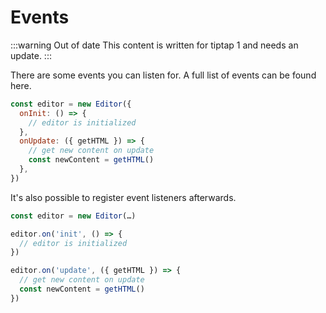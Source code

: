 # Events

:::warning Out of date
This content is written for tiptap 1 and needs an update.
:::

There are some events you can listen for. A full list of events can be found here.

```js
const editor = new Editor({
  onInit: () => {
    // editor is initialized
  },
  onUpdate: ({ getHTML }) => {
    // get new content on update
    const newContent = getHTML()
  },
})
```

It's also possible to register event listeners afterwards.

```js
const editor = new Editor(…)

editor.on('init', () => {
  // editor is initialized
})

editor.on('update', ({ getHTML }) => {
  // get new content on update
  const newContent = getHTML()
})
```
